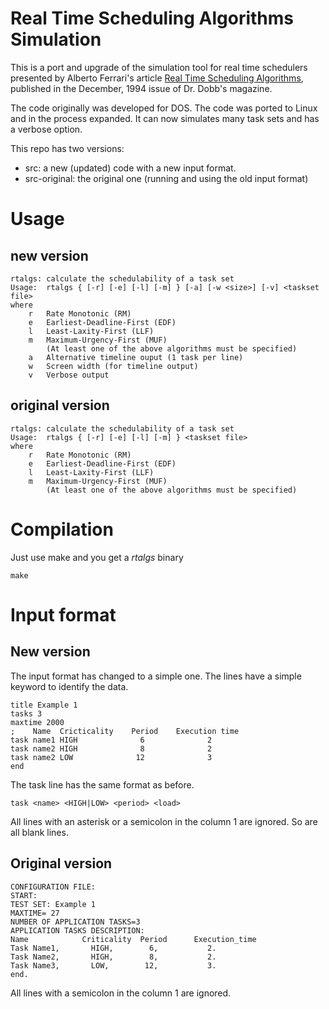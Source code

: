 # Real Time Scheduling Algorithms Simulation

This is a port and upgrade of the simulation tool for real time schedulers presented by
Alberto Ferrari's article [Real Time Scheduling Algorithms](https://www.drdobbs.com/embedded-systems/real-time-scheduling-algorithms/184409363?pgno=10), published in the December, 1994 issue of Dr. Dobb's magazine.

The code originally was developed for DOS.  The code was ported to Linux and in the process expanded. It can now simulates many task sets and
has a verbose option.

This repo has two versions: 

* src: a new (updated) code with a new input format.
* src-original: the original one (running and using the old input format)


# Usage

## new version

    rtalgs: calculate the schedulability of a task set
    Usage:	rtalgs { [-r] [-e] [-l] [-m] } [-a] [-w <size>] [-v] <taskset file>
    where
        r	Rate Monotonic (RM)
        e	Earliest-Deadline-First (EDF)
        l	Least-Laxity-First (LLF)
        m	Maximum-Urgency-First (MUF)
            (At least one of the above algorithms must be specified)
        a	Alternative timeline ouput (1 task per line)
        w	Screen width (for timeline output)
        v	Verbose output

## original version

    rtalgs: calculate the schedulability of a task set
    Usage:  rtalgs { [-r] [-e] [-l] [-m] } <taskset file>
    where
        r   Rate Monotonic (RM)
        e   Earliest-Deadline-First (EDF)
        l   Least-Laxity-First (LLF)
        m   Maximum-Urgency-First (MUF)
            (At least one of the above algorithms must be specified)


# Compilation

Just use make and you get a *rtalgs* binary
    
	make

# Input format

## New version

The input format has changed to a simple one. The lines have a simple keyword to
identify the data.

    title Example 1
    tasks 3
    maxtime 2000
    ;    Name  Cricticality    Period    Execution time
    task name1 HIGH              6              2
    task name2 HIGH              8              2
    task name2 LOW              12              3
    end
    
The task line has the same format as before.

    task <name> <HIGH|LOW> <period> <load>

All lines with an asterisk or a semicolon in the column 1 are ignored.
So are all blank lines.
    

## Original version

    CONFIGURATION FILE:
    START:
    TEST SET: Example 1
    MAXTIME= 27 
    NUMBER OF APPLICATION TASKS=3
    APPLICATION TASKS DESCRIPTION:
    Name            Criticality  Period      Execution_time    
    Task Name1,       HIGH,        6,           2.
    Task Name2,       HIGH,        8,           2.
    Task Name3,       LOW,        12,           3.
    end.

All lines with a semicolon in the column 1 are ignored.
